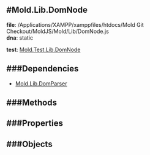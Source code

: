 
#Mold.Lib.DomNode
---------------------------------------

__file__: /Applications/XAMPP/xamppfiles/htdocs/Mold Git Checkout/MoldJS/Mold/Lib/DomNode.js  
__dna__: static  


	

__test__: [Mold.Test.Lib.DomNode](../../Mold/Test/Lib/DomNode.md) 






###Dependencies
--------------

* [Mold.Lib.DomParser](../../Mold/Lib/DomParser.md) 



   
###Methods
--------------
 

 
  
###Properties
-------------


 

###Objects
------------



		
